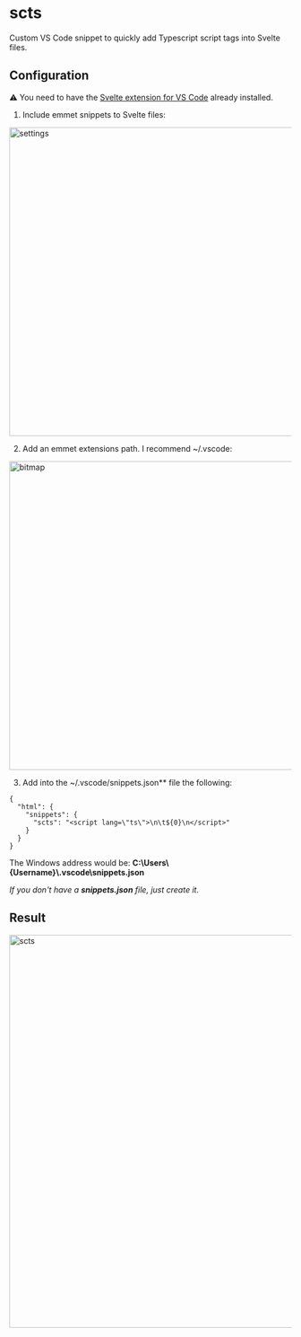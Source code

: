 # scts

Custom VS Code snippet to quickly add Typescript script tags into Svelte files.

## Configuration

⚠ You need to have the [Svelte extension for VS Code](https://marketplace.visualstudio.com/items?itemName=svelte.svelte-vscode) already installed.

1. Include emmet snippets to Svelte files:
   
<img src="https://i.ibb.co/pW8tjGm/settings.png" alt="settings" width="550">

2. Add an emmet extensions path. I recommend ~/.vscode:
<img src="https://i.ibb.co/ynytKX4/bitmap.png" alt="bitmap" width="550">

3. Add into the ~/.vscode/snippets.json** file the following:

```
{
  "html": {
    "snippets": {
      "scts": "<script lang=\"ts\">\n\t${0}\n</script>"
    }
  }
}
```

The Windows address would be: **C:\Users\\{Username}\\.vscode\snippets.json**

_If you don't have a **snippets.json** file, just create it._

## Result

<img src="https://i.ibb.co/FWkKbwp/scts.gif" alt="scts" width="700">
